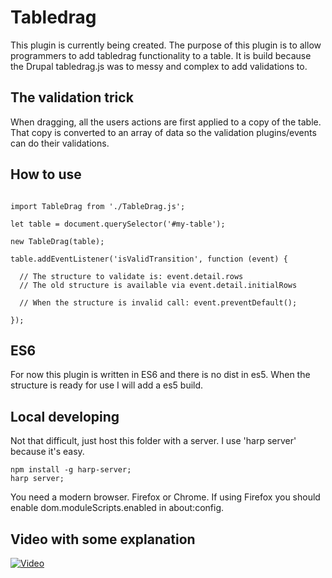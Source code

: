 # Tabledrag

This plugin is currently being created.
The purpose of this plugin is to allow programmers to add tabledrag functionality to a table.
It is build because the Drupal tabledrag.js was to messy and complex to add validations to.

## The validation trick

When dragging, all the users actions are first applied to a copy of the table.
That copy is converted to an array of data so the validation plugins/events can do their validations.

## How to use

```

import TableDrag from './TableDrag.js';

let table = document.querySelector('#my-table');

new TableDrag(table);

table.addEventListener('isValidTransition', function (event) {
  
  // The structure to validate is: event.detail.rows
  // The old structure is available via event.detail.initialRows
  
  // When the structure is invalid call: event.preventDefault();

});

```

## ES6

For now this plugin is written in ES6 and there is no dist in es5.
When the structure is ready for use I will add a es5 build.

## Local developing

Not that difficult, just host this folder with a server.
I use 'harp server' because it's easy.

```
npm install -g harp-server;
harp server;
```

You need a modern browser. Firefox or Chrome.
If using Firefox you should enable dom.moduleScripts.enabled in about:config.

## Video with some explanation

[![Video](https://img.youtube.com/vi/jCYV17J8ZoQ/0.jpg)](https://www.youtube.com/watch?v=jCYV17J8ZoQ) 